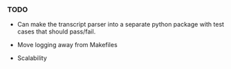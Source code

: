 ### TODO

* Can make the transcript parser into a separate python package
with test cases that should pass/fail.

* Move logging away from Makefiles

* Scalability
